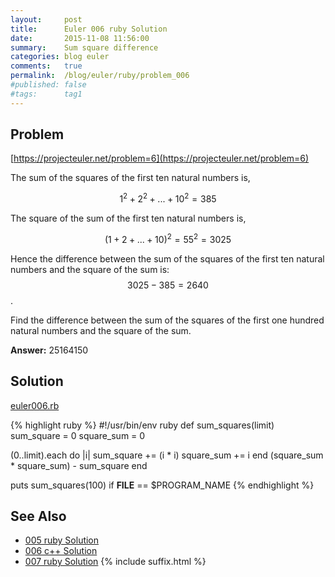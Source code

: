 ```yaml
---
layout:     post
title:      Euler 006 ruby Solution
date:       2015-11-08 11:56:00
summary:    Sum square difference
categories: blog euler
comments:   true
permalink:  /blog/euler/ruby/problem_006
#published: false
#tags:      tag1
---
```


## Problem

[https://projecteuler.net/problem=6](https://projecteuler.net/problem=6)

The sum of the squares of the first ten natural numbers is,

$$1^2 + 2^2 + ... + 10^2 = 385$$

The square of the sum of the first ten natural numbers is,

$$(1 + 2 + ... + 10)^2 = 55^2 = 3025$$

Hence the difference between the sum of the squares of the first ten natural numbers and the square of the sum is: $$3025 − 385 = 2640$$.

Find the difference between the sum of the squares of the first one hundred natural numbers and the square of the sum.

**Answer:** 25164150

## Solution

[euler006.rb](https://github.com/tvarley/euler/blob/master/ruby/lib/euler006.rb)

{% highlight ruby %}
#!/usr/bin/env ruby
def sum_squares(limit)
  sum_square = 0
  square_sum = 0

  (0..limit).each do |i|
    sum_square += (i * i)
    square_sum += i
  end
  (square_sum * square_sum) - sum_square
end

puts sum_squares(100) if __FILE__ == $PROGRAM_NAME
{% endhighlight %}

## See Also
* [005 ruby Solution]({{site.baseurl}}/blog/euler/ruby/problem_005)
* [006 c++ Solution]({{site.baseurl}}/blog/euler/cpp/problem_006)
* [007 ruby Solution]({{site.baseurl}}/blog/euler/ruby/problem_007)
{% include suffix.html %}
